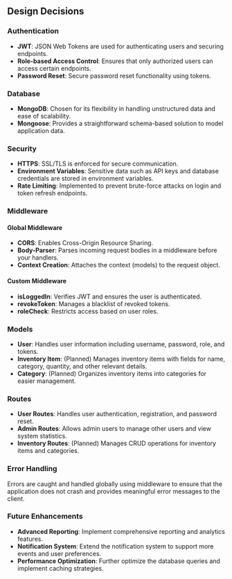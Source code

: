 ## Design Decisions

### Authentication
- **JWT**: JSON Web Tokens are used for authenticating users and securing endpoints.
- **Role-based Access Control**: Ensures that only authorized users can access certain endpoints.
- **Password Reset**: Secure password reset functionality using tokens.

### Database
- **MongoDB**: Chosen for its flexibility in handling unstructured data and ease of scalability.
- **Mongoose**: Provides a straightforward schema-based solution to model application data.

### Security
- **HTTPS**: SSL/TLS is enforced for secure communication.
- **Environment Variables**: Sensitive data such as API keys and database credentials are stored in environment variables.
- **Rate Limiting**: Implemented to prevent brute-force attacks on login and token refresh endpoints.

### Middleware

#### Global Middleware
- **CORS**: Enables Cross-Origin Resource Sharing.
- **Body-Parser**: Parses incoming request bodies in a middleware before your handlers.
- **Context Creation**: Attaches the context (models) to the request object.

#### Custom Middleware
- **isLoggedIn**: Verifies JWT and ensures the user is authenticated.
- **revokeToken**: Manages a blacklist of revoked tokens.
- **roleCheck**: Restricts access based on user roles.

### Models
- **User**: Handles user information including username, password, role, and tokens.
- **Inventory Item**: (Planned) Manages inventory items with fields for name, category, quantity, and other relevant details.
- **Category**: (Planned) Organizes inventory items into categories for easier management.

### Routes
- **User Routes**: Handles user authentication, registration, and password reset.
- **Admin Routes**: Allows admin users to manage other users and view system statistics.
- **Inventory Routes**: (Planned) Manages CRUD operations for inventory items and categories.

### Error Handling
Errors are caught and handled globally using middleware to ensure that the application does not crash and provides meaningful error messages to the client.

### Future Enhancements
- **Advanced Reporting**: Implement comprehensive reporting and analytics features.
- **Notification System**: Extend the notification system to support more events and user preferences.
- **Performance Optimization**: Further optimize the database queries and implement caching strategies.
